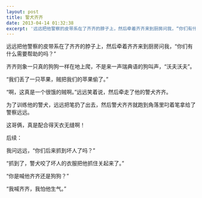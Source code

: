 ```yaml
---
layout: post
title: 警犬齐齐
date: 2013-04-14 01:32:38
excerpt: '远远把他警察的皮带系在了齐齐的脖子上，然后牵着齐齐来到厨房问我，“你们有什么需要帮助的吗？”'
---
```




远远把他警察的皮带系在了齐齐的脖子上，然后牵着齐齐来到厨房问我，“你们有什么需要帮助的吗？”

齐齐则象一只真的狗狗一样在地上爬，不是来一声瑞典语的狗叫声，“沃夫沃夫”。

“我们丢了一只苹果，贼把我们的苹果偷了。”

“啊，这真是一个很饿的贼啊。”远远笑着说，然后牵走了他的警犬齐齐。



为了训练他的警犬，远远把笔扔了出去，然后警犬齐齐就跑到角落里叼着笔拿给了警察远远。



这哥俩，真是配合得天衣无缝啊！



后续：

我问远远，“你们后来抓到坏人了吗？”

“抓到了，警犬咬了坏人的衣服把他抓住关起来了。”

“你是喊他齐齐还是狗狗？”

“我喊齐齐，我怕他生气。”


